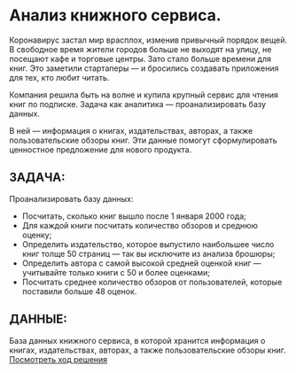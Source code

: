 # Анализ книжного сервиса.
Коронавирус застал мир врасплох, изменив привычный порядок вещей. В свободное время жители городов больше не выходят на улицу, не посещают кафе и торговые центры. Зато стало больше времени для книг. Это заметили стартаперы — и бросились создавать приложения для тех, кто любит читать.

Компания решила быть на волне и купила крупный сервис для чтения книг по подписке. Задача как аналитика — проанализировать базу данных.

В ней — информация о книгах, издательствах, авторах, а также пользовательские обзоры книг. Эти данные помогут сформулировать ценностное предложение для нового продукта.

## ЗАДАЧА:

Проанализировать базу данных:

- Посчитать, сколько книг вышло после 1 января 2000 года;
- Для каждой книги посчитать количество обзоров и среднюю оценку;
- Определить издательство, которое выпустило наибольшее число книг толще 50 страниц — так вы исключите из анализа брошюры;
- Определить автора с самой высокой средней оценкой книг — учитывайте только книги с 50 и более оценками;
- Посчитать среднее количество обзоров от пользователей, которые поставили больше 48 оценок.
## ДАННЫЕ:

База данных книжного сервиса, в которой хранится информация о книгах, издательствах, авторах, а также пользовательские обзоры книг.
[Посмотреть ход решения](https://github.com/AlexSidelnikov/Yandex-Practicum/blob/main/13.%20%D0%9F%D1%80%D0%BE%D0%B5%D0%BA%D1%82%20%D0%BF%D0%BE%20SQL.%20%D0%90%D0%BD%D0%B0%D0%BB%D0%B8%D0%B7%20%D0%BA%D0%BD%D0%B8%D0%B6%D0%BD%D0%BE%D0%B3%D0%BE%20%D1%81%D0%B5%D1%80%D0%B2%D0%B8%D1%81%D0%B0./13.%20%D0%9F%D1%80%D0%BE%D0%B5%D0%BA%D1%82%20%D0%BF%D0%BE%20SQL.ipynb)

